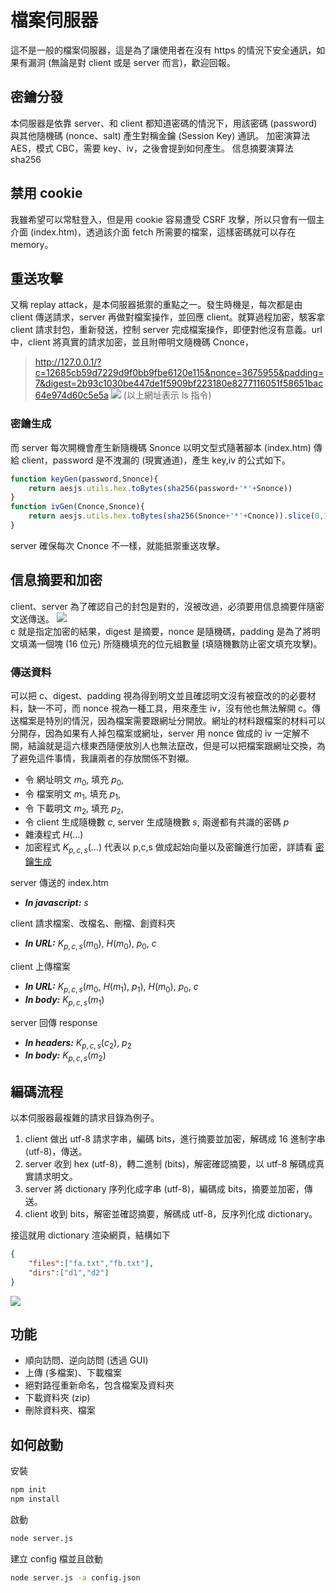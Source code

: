 # 檔案伺服器
這不是一般的檔案伺服器，這是為了讓使用者在沒有 https 的情況下安全通訊，如果有漏洞 (無論是對 client 或是 server 而言)，歡迎回報。
## 密鑰分發
本伺服器是依靠 server、和 client 都知道密碼的情況下，用該密碼 (password) 與其他隨機碼 (nonce、salt) 產生對稱金鑰 (Session Key) 通訊。
加密演算法 AES，模式 CBC，需要 key、iv，之後會提到如何產生。
信息摘要演算法 sha256
## 禁用 cookie
我雖希望可以常駐登入，但是用 cookie 容易遭受 CSRF 攻擊，所以只會有一個主介面 (index.htm)，透過該介面 fetch 所需要的檔案，這樣密碼就可以存在 memory。
## 重送攻擊
又稱 replay attack，是本伺服器抵禦的重點之一。發生時機是，每次都是由 client 傳送請求，server 再做對檔案操作，並回應 client。就算過程加密，駭客拿 client 請求封包，重新發送，控制 server 完成檔案操作，即便對他沒有意義。url 中，client 將真實的請求加密，並且附帶明文隨機碼 Cnonce，  

>http://127.0.0.1/?c=12685cb59d7229d9f0bb9fbe6120e115&nonce=3675955&padding=7&digest=2b93c1030be447de1f5909bf223180e8277116051f58651bac64e974d60c5e5a
![](https://i.imgur.com/0EkSpBf.png) 
(以上網址表示 ls 指令)  

### 密鑰生成
而 server 每次開機會產生新隨機碼 Snonce 以明文型式隨著腳本 (index.htm) 傳給 client，password 是不洩漏的 (現實通道)，產生 key,iv 的公式如下。
```javascript
function keyGen(password,Snonce){
    return aesjs.utils.hex.toBytes(sha256(password+'*'+Snonce))
}
function ivGen(Cnonce,Snonce){
    return aesjs.utils.hex.toBytes(sha256(Snonce+'*'+Cnonce)).slice(0,16)
}
```
server 確保每次 Cnonce 不一樣，就能抵禦重送攻擊。
## 信息摘要和加密
client、server 為了確認自己的封包是對的，沒被改過，必須要用信息摘要伴隨密文送傳送。
![](https://i.imgur.com/0EkSpBf.png)  
c 就是指定加密的結果，digest 是摘要，nonce 是隨機碼，padding 是為了將明文填滿一個塊 (16 位元) 所隨機填充的位元組數量 (填隨機數防止密文填充攻擊)。  
### 傳送資料
可以把 c、digest、padding 視為得到明文並且確認明文沒有被竄改的的必要材料，缺一不可，而 nonce 視為一種工具，用來產生 iv，沒有他也無法解開 c。傳送檔案是特別的情況，因為檔案需要跟網址分開放。網址的材料跟檔案的材料可以分開存，因為如果有人掉包檔案或網址，server 用 nonce 做成的 iv 一定解不開，結論就是這六樣東西隨便放別人也無法竄改，但是可以把檔案跟網址交換，為了避免這件事情，我讓兩者的存放關係不對襯。
* 令 網址明文 $m_0$, 填充 $p_0$,  
* 令 檔案明文 $m_1$, 填充 $p_1$,  
* 令 下載明文 $m_2$, 填充 $p_2$,  
* 令 client 生成隨機數 $c$, server 生成隨機數 $s$, 兩邊都有共識的密碼 $p$
* 雜湊程式 $H(...)$
* 加密程式 $K_{p,c,s}(...)$ 代表以 p,c,s 做成起始向量以及密鑰進行加密，詳請看 [密鑰生成](#密鑰生成)  

server 傳送的 index.htm
* ***In javascript:*** $s$

client 請求檔案、改檔名、刪檔、創資料夾  
* ***In URL:*** $K_{p,c,s}(m_0),\ H(m_0),\ p_0,\ c$  

client 上傳檔案  
* ***In URL:*** $K_{p,c,s}(m_0,\ H(m_1),\ p_1),\ H(m_0),\ p_0,\ c$  
* ***In body:*** $K_{p,c,s}(m_1)$  

server 回傳 response
* ***In headers:*** $K_{p,c,s}(c_2),\ p_2$  
* ***In body:*** $K_{p,c,s}(m_2)$ 

## 編碼流程
以本伺服器最複雜的請求目錄為例子。
1. client 做出 utf-8 請求字串，編碼 bits，進行摘要並加密，解碼成 16 進制字串 (utf-8)，傳送。
2. server 收到 hex (utf-8)，轉二進制 (bits)，解密確認摘要，以 utf-8 解碼成真實請求明文。
3. server 將 dictionary 序列化成字串 (utf-8)，編碼成 bits，摘要並加密，傳送。
4. client 收到 bits，解密並確認摘要，解碼成 utf-8，反序列化成 dictionary。

接這就用 dictionary 渲染網頁，結構如下
```json
{
    "files":["fa.txt","fb.txt"],
    "dirs":["d1","d2"]
}
```
![](https://i.imgur.com/JLIFBln.png)
## 功能
* 順向訪問、逆向訪問 (透過 GUI)
* 上傳 (多檔案)、下載檔案
* 絕對路徑重新命名，包含檔案及資料夾
* 下載資料夾 (zip)
* 刪除資料夾、檔案
## 如何啟動
安裝
```sh
npm init
npm install
```
啟動
```sh
node server.js
```
建立 config 檔並且啟動
```sh
node server.js -a config.json
```